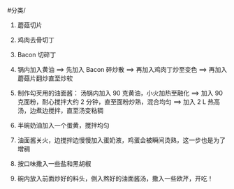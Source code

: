 #分类/ 


1.  蘑菇切片

2. 鸡肉去骨切丁

3. Bacon 切碎丁

4. 锅内加入黄油 ==> 先加入 Bacon 碎炒散 ==> 再加入鸡肉丁炒至变色 ==> 再加入蘑菇片翻炒直至炒软

5. 制作勾芡用的油面酱：
汤锅内加入 90 克黄油，小火加热至融化 ==> 加入 90 克面粉，耐心搅拌大约 2 分钟，直至面粉炒熟，混合均匀 ==> 加入 2 L 热高汤，边煮边搅拌，直至汤变粘稠

6. 半碗奶油加入一个蛋黄，搅拌均匀

7. 油面酱关火，边搅拌边慢慢加入蛋奶液，鸡蛋会被瞬间烫熟，这一步也是为了增稠

8. 按口味撒入一些盐和黑胡椒

9. 碗内放入前面炒好的料头，倒入熬好的油面酱汤，撒入一些欧芹，开吃！